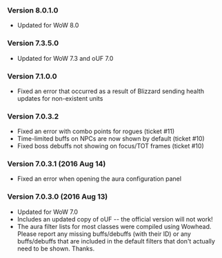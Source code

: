 ### Version 8.0.1.0

* Updated for WoW 8.0

### Version 7.3.5.0

* Updated for WoW 7.3 and oUF 7.0

### Version 7.1.0.0

* Fixed an error that occurred as a result of Blizzard sending health updates for non-existent units

### Version 7.0.3.2

* Fixed an error with combo points for rogues (ticket #11)
* Time-limited buffs on NPCs are now shown by default (ticket #10)
* Fixed boss debuffs not showing on focus/TOT frames (ticket #10)

### Version 7.0.3.1 (2016 Aug 14)

* Fixed an error when opening the aura configuration panel

### Version 7.0.3.0 (2016 Aug 13)

* Updated for WoW 7.0
* Includes an updated copy of oUF -- the official version will not work!
* The aura filter lists for most classes were compiled using Wowhead. Please report any missing buffs/debuffs (with their ID) or any buffs/debuffs that are included in the default filters that don't actually need to be shown. Thanks.
